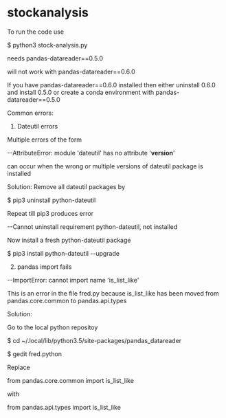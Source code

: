 # stockanalysis

To run the code use

$ python3 stock-analysis.py

needs pandas-datareader==0.5.0

will not work with pandas-datareader==0.6.0

If you have pandas-datareader==0.6.0 installed then either uninstall 0.6.0 and 
install 0.5.0 or create a conda environment with pandas-datareader==0.5.0




Common errors:

1. Dateutil errors

Multiple errors of the form

--AttributeError: module 'dateutil' has no attribute '__version__'	

can occur when the wrong or multiple versions of dateutil package is installed

Solution: Remove all dateutil packages by

$ pip3 uninstall python-dateutil

Repeat till pip3 produces error

--Cannot uninstall requirement python-dateutil, not installed

Now install a fresh python-dateutil package 

$ pip3 install python-dateutil --upgrade

2. pandas import fails

--ImportError: cannot import name 'is_list_like'

This is an error in the file fred.py because is_list_like has been moved from 
pandas.core.common to pandas.api.types

Solution:

Go to the local python repositoy

$ cd ~/.local/lib/python3.5/site-packages/pandas_datareader

$ gedit fred.python

Replace 

from pandas.core.common import is_list_like

with

from pandas.api.types import is_list_like




